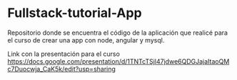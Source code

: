 # Fullstack-tutorial-App
Repositorio donde se encuentra el código de la aplicación que realicé para el curso de crear una app con node, angular y mysql. 

Link con la presentación para el curso
https://docs.google.com/presentation/d/1TNTcTSjl47jdwe6QDGJajaItaoQMc7Duocwja_CaK5k/edit?usp=sharing
